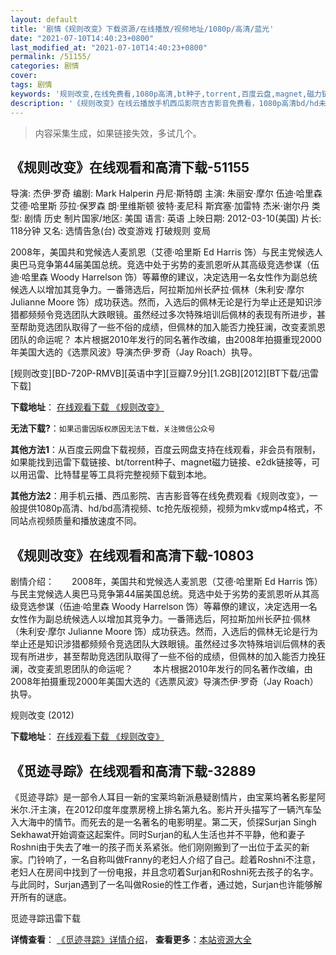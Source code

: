 ```yaml
---
layout: default
title: '剧情《规则改变》下载资源/在线播放/视频地址/1080p/高清/蓝光'
date: "2021-07-10T14:40:23+0800"
last_modified_at: "2021-07-10T14:40:23+0800"
permalink: /51155/
categories: 剧情
cover:
tags: 剧情
keywords: '规则改变,在线免费看,1080p高清,bt种子,torrent,百度云盘,magnet,磁力链,迅雷下载资源'
description: '《规则改变》在线云播放手机西瓜影院吉吉影音免费看，1080p高清bd/hd未删减完整版和tc抢先枪版，mkv/mp4格式，附带bt/torrent种子、magnet/磁力链、百度云盘、网盘资源迅雷下载链接'
---
```


>内容采集生成，如果链接失效，多试几个。


## 《规则改变》在线观看和高清下载-51155

导演: 杰伊·罗奇 编剧: Mark Halperin 丹尼·斯特朗 主演: 朱丽安·摩尔 伍迪·哈里森 艾德·哈里斯 莎拉·保罗森 朗·里维斯顿 彼特·麦尼科 斯宾塞·加雷特 杰米·谢尔丹 类型: 剧情 历史 制片国家/地区: 美国 语言: 英语 上映日期: 2012-03-10(美国) 片长: 118分钟 又名: 选情告急(台) 改变游戏 打破规则 变局

2008年，美国共和党候选人麦凯恩（艾德·哈里斯 Ed Harris 饰）与民主党候选人奥巴马竞争第44届美国总统。竞选中处于劣势的麦凯恩听从其高级竞选参谋（伍迪·哈里森 Woody Harrelson 饰）等幕僚的建议，决定选用一名女性作为副总统候选人以增加其竞争力。一番筛选后，阿拉斯加州长萨拉·佩林（朱利安·摩尔 Julianne Moore 饰）成功获选。然而，入选后的佩林无论是行为举止还是知识涉猎都频频令竞选团队大跌眼镜。虽然经过多次特殊培训后佩林的表现有所进步，甚至帮助竞选团队取得了一些不俗的成绩，但佩林的加入能否力挽狂澜，改变麦凯恩团队的命运呢？ 本片根据2010年发行的同名著作改编，由2008年拍摄重现2000年美国大选的《选票风波》导演杰伊·罗奇（Jay Roach）执导。


[规则改变][BD-720P-RMVB][英语中字][豆瓣7.9分][1.2GB][2012][BT下载/迅雷下载]

**下载地址**： [在线观看下载 《规则改变》](https://www.btdx8.com/torrent/game_change_2012.html) 


**无法下载?**：`如果迅雷因版权原因无法下载，关注微信公众号 `

**其他方法1**：从百度云网盘下载视频，百度云网盘支持在线观看，非会员有限制，如果能找到迅雷下载链接、bt/torrent种子、magnet磁力链接、e2dk链接等，可以用迅雷、比特彗星等工具将完整视频下载到本地。

**其他方法2**：用手机云播、西瓜影院、吉吉影音等在线免费观看《规则改变》，一般提供1080p高清、hd/bd高清视频、tc抢先版视频，视频为mkv或mp4格式，不同站点视频质量和播放速度不同。


## 《规则改变》在线观看和高清下载-10803

剧情介绍：　　2008年，美国共和党候选人麦凯恩（艾德·哈里斯 Ed Harris 饰）与民主党候选人奥巴马竞争第44届美国总统。竞选中处于劣势的麦凯恩听从其高级竞选参谋（伍迪·哈里森 Woody Harrelson 饰）等幕僚的建议，决定选用一名女性作为副总统候选人以增加其竞争力。一番筛选后，阿拉斯加州长萨拉·佩林（朱利安·摩尔 Julianne Moore 饰）成功获选。然而，入选后的佩林无论是行为举止还是知识涉猎都频频令竞选团队大跌眼镜。虽然经过多次特殊培训后佩林的表现有所进步，甚至帮助竞选团队取得了一些不俗的成绩，但佩林的加入能否力挽狂澜，改变麦凯恩团队的命运呢？ 　　本片根据2010年发行的同名著作改编，由2008年拍摄重现2000年美国大选的《选票风波》导演杰伊·罗奇（Jay Roach）执导。


规则改变 (2012)

**下载地址**： [在线观看下载 《规则改变》](https://www.btbtdy.me/btdy/dy8141.html) 


## 《觅迹寻踪》在线观看和高清下载-32889

《觅迹寻踪》是一部令人耳目一新的宝莱坞新派悬疑剧情片，由宝莱坞著名影星阿米尔.汗主演，在2012印度年度票房榜上排名第九名。影片开头描写了一辆汽车坠入大海中的情节。而死去的是一名著名的电影明星。第二天，侦探Surjan Singh Sekhawat开始调查这起案件。同时Surjan的私人生活也并不平静，他和妻子Roshni由于失去了唯一的孩子而关系紧张。他们刚刚搬到了一出位于孟买的新家。门铃响了，一名自称叫做Franny的老妇人介绍了自己。趁着Roshni不注意，老妇人在房间中找到了一份电报，并且念叨着Surjan和Roshni死去孩子的名字。与此同时，Surjan遇到了一名叫做Rosie的性工作者，通过她，Surjan也许能够解开所有的谜底。</p>


觅迹寻踪迅雷下载

**详情查看**： [《觅迹寻踪》详情介绍](/movie/32889/)， **查看更多**：[本站资源大全](/movie/t/all/)

